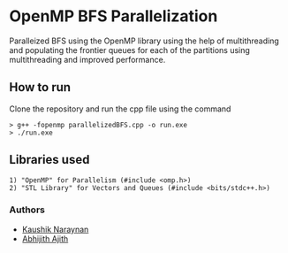 # OpenMP BFS Parallelization
Paralleized BFS using the OpenMP library using the help of multithreading and populating the frontier queues for each of the partitions using multithreading and improved performance.

## How to run
Clone the repository and run the cpp file using the command
```
> g++ -fopenmp parallelizedBFS.cpp -o run.exe
> ./run.exe
```

## Libraries used
```
1) "OpenMP" for Parallelism (#include <omp.h>)
2) "STL Library" for Vectors and Queues (#include <bits/stdc++.h>)
```

### Authors
* [Kaushik Naraynan](https://github.com/kaushikn07)
* [Abhijith Ajith](https://github.com/AAbhijithA)

